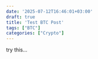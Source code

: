 ```yaml
---
date: '2025-07-12T16:46:01+03:00'
draft: true
title: 'Test BTC Post'
tags: ["BTC"]
categories: ["Crypto"]
---
```


try this...